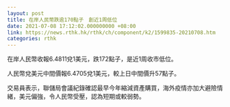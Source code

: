```yaml
---
layout: post
title: 在岸人民幣跌逾170點子　創近1周低位
date: 2021-07-08 17:12:02.000000000 +08:00
link: https://news.rthk.hk/rthk/ch/component/k2/1599835-20210708.htm
categories: rthk
---
```


在岸人民幣收報6.4811兌1美元，跌172點子，是近1周收市低位。

人民幣兌美元中間價報6.4705兌1美元，較上日中間價升57點子。

交易員表示，聯儲局會議紀錄確認最早今年縮減資產購買，海外疫情亦加大避險情緒，美元偏強，令人民幣受壓，認為短期或較弱勢。
